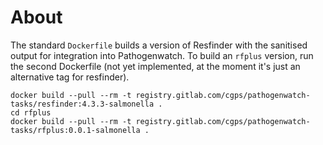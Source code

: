 # About
The standard `Dockerfile` builds a version of Resfinder with the sanitised output for integration into Pathogenwatch.
To build an `rfplus` version, run the second Dockerfile (not yet implemented, at the moment it's just an alternative tag for resfinder).

```
docker build --pull --rm -t registry.gitlab.com/cgps/pathogenwatch-tasks/resfinder:4.3.3-salmonella .
cd rfplus
docker build --pull --rm -t registry.gitlab.com/cgps/pathogenwatch-tasks/rfplus:0.0.1-salmonella .
```
